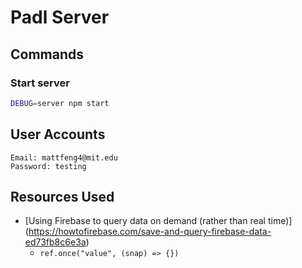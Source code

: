 # Padl Server

## Commands

### Start server
```bash
DEBUG=server npm start
```



## User Accounts
```
Email: mattfeng4@mit.edu
Password: testing
```


## Resources Used

* [Using Firebase to query data on demand (rather than real time)] (https://howtofirebase.com/save-and-query-firebase-data-ed73fb8c6e3a)
  * `ref.once("value", (snap) => {})`
